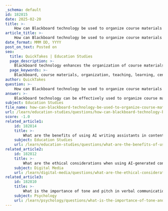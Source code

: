 ```yaml
---
_schema: default
id: 182815
date: 2025-02-20
title: >-
    How can Blackboard technology be used to organize course materials effectively?
article_title: >-
    How can Blackboard technology be used to organize course materials effectively?
date_format: MMM DD, YYYY
post_on_text: Posted on
seo:
  title: QuickTakes | Education Studies
  page_description: >-
    Blackboard technology enhances the organization of course materials, providing centralized access, structured layouts, assignment management, and effective communication tools to improve the teaching and learning experience.
  page_keywords: >-
    Blackboard, course materials, organization, teaching, learning, centralized content, assignment management, communication tools, feedback, assessment, resource sharing, peer review, collaboration, student progress
author: QuickTakes
question: >-
    How can Blackboard technology be used to organize course materials effectively?
answer: >-
    Blackboard technology can be effectively used to organize course materials in several ways, enhancing both the teaching and learning experience. Here are some key strategies:\n\n1. **Centralized Course Content**: Blackboard allows instructors to upload and organize all course materials in one central location. This includes syllabi, lecture notes, readings, assignments, and multimedia resources. For example, in a public speaking course, educators can provide video examples of effective speeches alongside written materials, making it easy for students to access everything they need in one place.\n\n2. **Structured Course Layout**: Instructors can create a structured layout for their course content, using folders and modules to categorize materials by week, topic, or type of resource. This organization helps students navigate the course more easily and find relevant materials quickly.\n\n3. **Assignment Management**: Blackboard facilitates the creation and management of assignments. Instructors can post assignments with clear instructions and deadlines, and students can submit their work directly through the platform. This streamlines the submission process and allows for easy tracking of student progress.\n\n4. **Communication Tools**: Blackboard includes various communication tools such as discussion boards, announcements, and messaging features. These tools enable instructors to engage with students, provide updates, and facilitate discussions about course content, enhancing collaboration and interaction.\n\n5. **Feedback and Assessment**: Instructors can use Blackboard to provide timely feedback on assignments and assessments. The platform allows for the grading of submissions directly within the system, and students can view their grades and feedback in real-time, which is crucial for their learning process.\n\n6. **Resource Sharing**: Educators can share additional resources, such as articles, videos, and external links, to supplement course materials. This is particularly useful in courses like public speaking, where students may benefit from diverse examples and perspectives.\n\n7. **Peer Review and Collaboration**: Blackboard can facilitate peer review processes, allowing students to give and receive feedback on each other's work. This is especially beneficial in courses focused on communication skills, as it encourages collaboration and critical thinking.\n\n8. **Tracking Progress**: Instructors can monitor student engagement and progress through analytics provided by Blackboard. This data can help identify students who may need additional support and allow for timely interventions.\n\nBy leveraging these features, Blackboard technology can significantly enhance course content management, making it easier for both instructors and students to engage with the material and each other effectively.
subject: Education Studies
file_name: how-can-blackboard-technology-be-used-to-organize-course-materials-effectively.md
url: /learn/education-studies/questions/how-can-blackboard-technology-be-used-to-organize-course-materials-effectively
score: -1.0
related_article1:
    id: 182814
    title: >-
        What are the benefits of using AI writing assistants in content creation?
    subject: Education Studies
    url: /learn/education-studies/questions/what-are-the-benefits-of-using-ai-writing-assistants-in-content-creation
related_article2:
    id: 182812
    title: >-
        What are the ethical considerations when using AI-generated content in communication?
    subject: Digital Media
    url: /learn/digital-media/questions/what-are-the-ethical-considerations-when-using-aigenerated-content-in-communication
related_article3:
    id: 182810
    title: >-
        What is the importance of tone and pitch in verbal communication?
    subject: Psychology
    url: /learn/psychology/questions/what-is-the-importance-of-tone-and-pitch-in-verbal-communication
---
```


&nbsp;